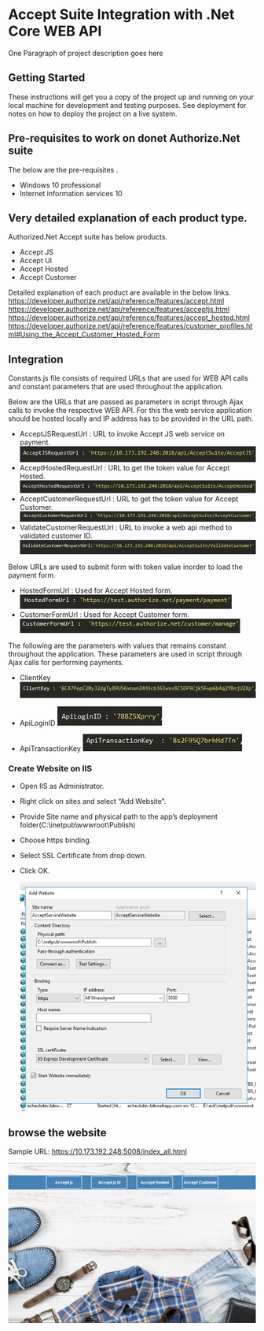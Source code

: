 # Accept Suite Integration with .Net Core WEB API

One Paragraph of project description goes here

## Getting Started

These instructions will get you a copy of the project up and running on your local machine for development and testing purposes. See deployment for notes on how to deploy the project on a live system.

## Pre-requisites to work on donet Authorize.Net suite

The below are the pre-requisites .
*	Windows 10 professional
*	Internet information services 10

## Very detailed explanation of each product type.
Authorized.Net Accept suite has below products.
*	Accept JS
*	Accept UI
*	Accept Hosted
*	Accept Customer

Detailed explanation of each product are available in the below links.
https://developer.authorize.net/api/reference/features/accept.html
https://developer.authorize.net/api/reference/features/acceptjs.html
https://developer.authorize.net/api/reference/features/accept_hosted.html
https://developer.authorize.net/api/reference/features/customer_profiles.html#Using_the_Accept_Customer_Hosted_Form

## Integration
Constants.js file consists of required URLs that are used for WEB API calls and constant parameters that are used throughout the application.

Below are the URLs that are passed as parameters in script through Ajax calls to invoke the respective WEB API. For this the web service application should be hosted locally and IP address has to be provided in the URL path. 

* AcceptJSRequestUrl : URL to invoke Accept JS web service on payment.
![Image of AcceptJSRequestUrl](Github-Images/AcceptJSRequestUrl.PNG)
* AcceptHostedRequestUrl : URL to get the token value for Accept Hosted.
![Image of HostedRequestUrl](Github-Images/HostedRequestUrl.PNG)
* AcceptCustomerRequestUrl : URL to get the token value for Accept Customer.
![Image of CustomerRequestUrl](Github-Images/CustomerRequestUrl.PNG)
* ValidateCustomerRequestUrl : URL to invoke a web api method to validated customer ID.
![Image of ValidateCustomerUrl](Github-Images/ValidateCustomerUrl.PNG)
 
Below URLs are used to submit form with token value inorder to load the payment form.

* HostedFormUrl : Used for Accept Hosted form.
![Image of HostedFormUrl](Github-Images/HostedFormUrl.PNG)
* CustomerFormUrl : Used for Accept Customer form.
![Image of CustomerFormUrl](Github-Images/CustomerFormUrl.PNG)
 
The following are the parameters with values that remains constant throughout the application. These parameters are used in script through Ajax calls for performing payments.

* ClientKey 
![Image of clientKey](Github-Images/clientKey.PNG)

* ApiLoginID
![Image of apiLogin](Github-Images/apiLogin.PNG)

* ApiTransactionKey
![Image of apiTransactionKey](Github-Images/apiTransactionKey.PNG)


### Create Website on IIS

*	Open IIS as Administrator.

*	Right click on sites and select “Add Website”. 

*	Provide Site name and physical path to the app’s deployment folder(C:\inetpub\wwwroot\Publish)

*	Choose https binding.

* 	Select SSL Certificate from drop down.

*   Click OK.

	![Add-Website](Github-Images/Add-Website.png)

## browse the website

Sample URL: https://10.173.192.248:5008/index_all.html

![Image of dashboard](Github-Images/dashboard.PNG)